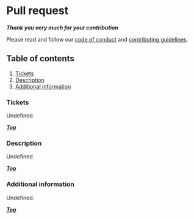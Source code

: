 # Pull request

***Thank you very much for your contribution***

Please read and follow our [code of conduct](../code-of-conduct.md) and [contributing guidelines](../contributing.md).

## Table of contents

1. [Tickets](#tickets)
2. [Description](#description)
3. [Additional information](#additional-information)

### Tickets

<!-- Provide related issue tickets | Optional -->

Undefined.

***[Top](#pull-request)***

### Description

<!-- Provide a concise and clear description | Required -->

Undefined.

***[Top](#pull-request)***

### Additional information

<!-- Provide related features or enhancements, relevant changes, suggestions, etc. | Optional -->

Undefined.

***[Top](#pull-request)***
